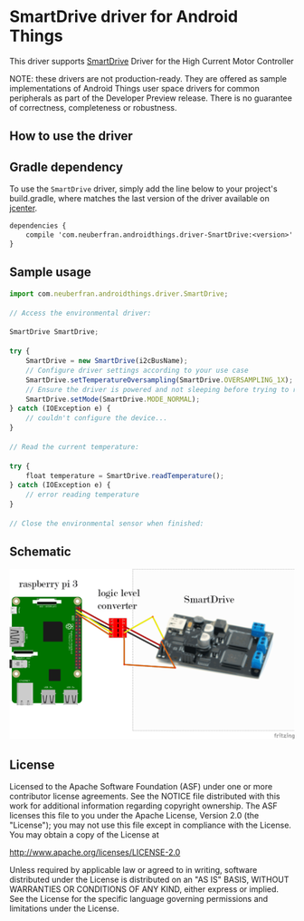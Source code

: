 # SmartDrive driver for Android Things

This driver supports [SmartDrive](http://www.mindsensors.com/rpi/76-smartdrive-high-current-motor-controller) Driver for the High Current Motor Controller

NOTE: these drivers are not production-ready. They are offered as sample implementations of Android Things user space drivers for common peripherals as part of the Developer Preview release. There is no guarantee of correctness, completeness or robustness.

## How to use the driver

## Gradle dependency

To use the ```SmartDrive``` driver, simply add the line below to your project's build.gradle, where <version> matches the last version of the driver available on [jcenter](https://bintray.com/beta/#/neuberfran/SmartDrive/com.neuberfran.androidthings.driver.SmartDrive?tab=overview).

```
dependencies {
    compile 'com.neuberfran.androidthings.driver-SnartDrive:<version>'
}
```

## Sample usage

```js
import com.neuberfran.androidthings.driver.SmartDrive;

// Access the environmental driver:

SmartDrive SmartDrive;

try {
    SmartDrive = new SmartDrive(i2cBusName);
    // Configure driver settings according to your use case
    SmartDrive.setTemperatureOversampling(SmartDrive.OVERSAMPLING_1X);
    // Ensure the driver is powered and not sleeping before trying to read from it
    SmartDrive.setMode(SmartDrive.MODE_NORMAL);
} catch (IOException e) {
    // couldn't configure the device...
}

// Read the current temperature:

try {
    float temperature = SmartDrive.readTemperature();
} catch (IOException e) {
    // error reading temperature
}

// Close the environmental sensor when finished:
```

## Schematic

![alt text](https://github.com/neuberfran/SmartDrive/blob/master/SmartDrive.png)

## License
Licensed to the Apache Software Foundation (ASF) under one or more contributor license agreements. See the NOTICE file distributed with this work for additional information regarding copyright ownership. The ASF licenses this file to you under the Apache License, Version 2.0 (the "License"); you may not use this file except in compliance with the License. You may obtain a copy of the License at

http://www.apache.org/licenses/LICENSE-2.0

Unless required by applicable law or agreed to in writing, software distributed under the License is distributed on an "AS IS" BASIS, WITHOUT WARRANTIES OR CONDITIONS OF ANY KIND, either express or implied. See the License for the specific language governing permissions and limitations under the License.

